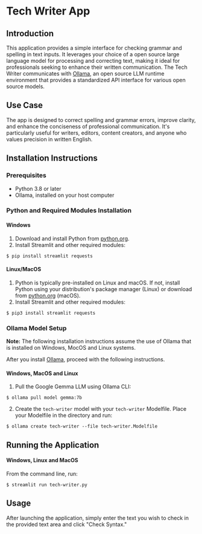 # Tech Writer App
## Introduction
This application provides a simple interface for checking grammar and spelling in text inputs. It leverages your choice of a open source large language model for processing and correcting text, making it ideal for professionals seeking to enhance their written communication.
The Tech Writer communicates with [Ollama](https://ollama.ai), an open source LLM runtime environment that provides a standardized API interface for various open source models.
## Use Case
The app is designed to correct spelling and grammar errors, improve clarity, and enhance the conciseness of professional communication. It's particularly useful for writers, editors, content creators, and anyone who values precision in written English.
## Installation Instructions
### Prerequisites
- Python 3.8 or later
- Ollama, installed on your host computer
### Python and Required Modules Installation
#### Windows
1. Download and install Python from [python.org](https://www.python.org/downloads/windows/).
2. Install Streamlit and other required modules:
```
$ pip install streamlit requests
```
#### Linux/MacOS
1. Python is typically pre-installed on Linux and macOS. If not, install Python using your distribution's package manager (Linux) or download from [python.org](https://www.python.org/downloads/macos/) (macOS).
2. Install Streamlit and other required modules:
```
$ pip3 install streamlit requests
```
### Ollama Model Setup
**Note:** The following installation instructions assume the use of Ollama that is installed on Windows, MocOS and Linux systems.   

After you install [Ollama](https://github.com/ollama/ollama), proceed with the following instructions.
#### Windows, MacOS and Linux
1. Pull the Google Gemma LLM using Ollama CLI:
```
$ ollama pull model gemma:7b
```
2. Create the `tech-writer` model with your `tech-writer` Modelfile. Place your Modelfile in the directory and run:
```
$ ollama create tech-writer --file tech-writer.Modelfile
```
## Running the Application
#### Windows, Linux and MacOS
From the command line, run:
```
$ streamlit run tech-writer.py
```
## Usage
After launching the application, simply enter the text you wish to check in the provided text area and click "Check Syntax." 

